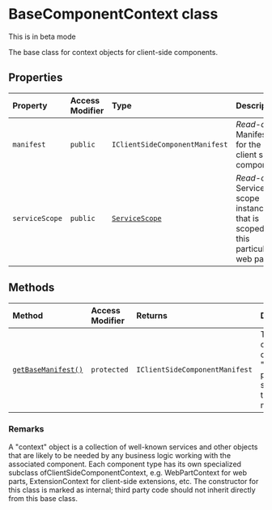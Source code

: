 # BaseComponentContext class





This is in beta mode

The base class for context objects for client-side components.



## Properties

| Property	   | Access Modifier | Type	| Description|
|:-------------|:----|:-------|:-----------|
|`manifest`     | `public` | `IClientSideComponentManifest` | _Read-only._ Manifest for the client side component. |
|`serviceScope`     | `public` | [`ServiceScope`](../../sp-core-library/class/servicescope.md) | _Read-only._ Service scope instance that is scoped to this particular web part. |




## Methods

| Method	   | Access Modifier | Returns	| Description|
|:-------------|:----|:-------|:-----------|
|[`getBaseManifest()`](getbasemanifest-basecomponentcontext.md)     | `protected` | `IClientSideComponentManifest` | The child class's overridden "manifest" property should call this method. |





### Remarks

A "context" object is a collection of well-known services and other objects that are likely to be needed by any business logic working with the associated component. Each component type has its own specialized subclass ofClientSideComponentContext, e.g. WebPartContext for web parts, ExtensionContext for client-side extensions, etc. The constructor for this class is marked as internal; third party code should not inherit directly from this base class.

